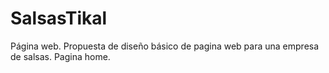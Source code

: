 # SalsasTikal
Página web. Propuesta de diseño básico de pagina web para una empresa de salsas. Pagina home.
